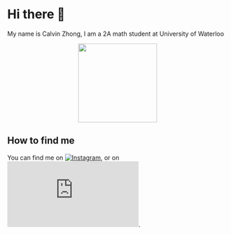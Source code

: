 # Hi there 👋

My name is Calvin Zhong, I am a 2A math student at University of Waterloo



<p align="middle">
<a href="https://github.com/jiaweizhong66">
  <img height="180em" src="https://github-readme-stats-eight-theta.vercel.app/api?username=jiaweizhong66&show_icons=true&theme=gruvbox&include_all_commits=true&count_private=true"/>
</a>
</p>


## How to find me
<!-- Actual text -->

You can find me on [![Instagram][1.2]][1], or on [![LinkedIn][2.2]][2].

<!-- Icons -->

[1.2]: http://i.imgur.com/wWzX9uB.png (twitter icon without padding)
[2.2]: http://clipart-library.com/clipart/Linkedin-Free-Download-PNG.htm
<!-- Links to your social media accounts -->

[1]: https://www.instagram.com/jiaweicalvinzhong/?hl=en
[2]: https://www.linkedin.com/in/heinz-martin/
